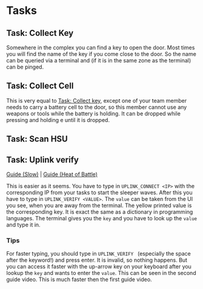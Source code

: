 # Tasks

## Task: Collect Key

Somewhere in the complex you can find a key to open the door. Most times you will find the name of the key if you come close to the door. So the name can be queried via a terminal and (if it is in the same zone as the terminal) can be pinged.

## Task: Collect Cell

This is very equal to [Task: Collect key](#task-collect-key), except one of your team member needs to carry a battery cell to the door, so this member cannot use any weapons or tools while the battery is holding. It can be dropped while pressing and holding e until it is dropped.

## Task: Scan HSU

## Task: Uplink verify

[Guide (Slow)](https://www.youtube.com/watch?v=OmxU5gTk2D8) | [Guide (Heat of Battle)](https://www.youtube.com/watch?v=WRGzWj2l8Y8)

This is easier as it seems. You have to type in `UPLINK_CONNECT <IP>` with the corresponding IP from your tasks to start the sleeper waves. After this you have to type in `UPLINK_VERIFY <VALUE>`. The `value` can be taken from the UI you see, when you are away from the terminal. The yellow printed value is the corresponding key. It is exact the same as a dictionary in programming languages. The terminal gives you the `key` and you have to look up the `value` and type it in.

### Tips

For faster typing, you should type in `UPLINK_VERIFY ` (especially the space after the keyword!) and press enter. It is invalid, so nothing happens. But you can access it faster with the up-arrow key on your keyboard after you lookup the `key` and wants to enter the `value`. This can be seen in the second guide video. This is much faster then the first guide video.